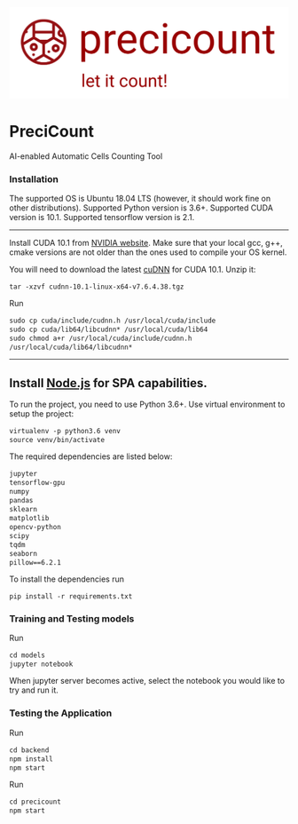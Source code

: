 ![precicount!](/docs/img/precicount.png?raw=true "precicount")

# PreciCount
AI-enabled Automatic Cells Counting Tool

### Installation

The supported OS is Ubuntu 18.04 LTS (however, it should work fine on other distributions).
Supported Python version is 3.6+.
Supported CUDA version is 10.1.
Supported tensorflow version is 2.1.

---

Install CUDA 10.1 from [NVIDIA website](https://developer.nvidia.com/cuda-10.1-download-archive). Make sure that your local gcc, g++, cmake versions are not older than the ones used to compile your OS kernel.

You will need to download the latest [cuDNN](https://developer.nvidia.com/rdp/cudnn-archive) for CUDA 10.1. 
Unzip it:
```
tar -xzvf cudnn-10.1-linux-x64-v7.6.4.38.tgz
```
Run
```
sudo cp cuda/include/cudnn.h /usr/local/cuda/include
sudo cp cuda/lib64/libcudnn* /usr/local/cuda/lib64
sudo chmod a+r /usr/local/cuda/include/cudnn.h /usr/local/cuda/lib64/libcudnn*
```
---

Install [Node.js](https://nodejs.org/en/download/) for SPA capabilities.
---

To run the project, you need to use Python 3.6+. 
Use virtual environment to setup the project:
```
virtualenv -p python3.6 venv
source venv/bin/activate
```

The required dependencies are listed below: 
```{python}
jupyter
tensorflow-gpu
numpy
pandas
sklearn
matplotlib
opencv-python
scipy
tqdm
seaborn
pillow==6.2.1
```

To install the dependencies run
```
pip install -r requirements.txt 
```

### Training and Testing models

Run
```
cd models
jupyter notebook
```

When jupyter server becomes active, select the notebook you would like to try and run it.


### Testing the Application

Run
```
cd backend
npm install
npm start
```

Run 
```
cd precicount
npm start
```